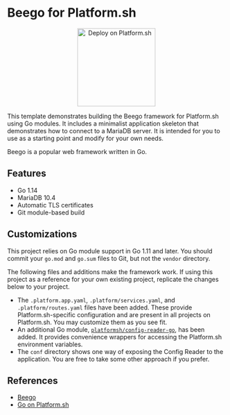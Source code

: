 # Beego for Platform.sh

<p align="center">
<a href="https://console.platform.sh/projects/create-project?template=https://raw.githubusercontent.com/platformsh/template-builder/master/templates/beego/.platform.template.yaml&utm_content=beego&utm_source=github&utm_medium=button&utm_campaign=deploy_on_platform">
    <img src="https://platform.sh/images/deploy/lg-blue.svg" alt="Deploy on Platform.sh" width="180px" />
</a>
</p>


This template demonstrates building the Beego framework for Platform.sh using Go modules.  It includes a minimalist application skeleton that demonstrates how to connect to a MariaDB server.  It is intended for you to use as a starting point and modify for your own needs.

Beego is a popular web framework written in Go.

## Features

* Go 1.14
* MariaDB 10.4
* Automatic TLS certificates
* Git module-based build

## Customizations

This project relies on Go module support in Go 1.11 and later.  You should commit your `go.mod` and `go.sum` files to Git, but not the `vendor` directory.

The following files and additions make the framework work.  If using this project as a reference for your own existing project, replicate the changes below to your project.

* The `.platform.app.yaml`, `.platform/services.yaml`, and `.platform/routes.yaml` files have been added.  These provide Platform.sh-specific configuration and are present in all projects on Platform.sh.  You may customize them as you see fit.
* An additional Go module, [`platformsh/config-reader-go`](https://github.com/platformsh/config-reader-go), has been added.  It provides convenience wrappers for accessing the Platform.sh environment variables.
* The `conf` directory shows one way of exposing the Config Reader to the application.  You are free to take some other approach if you prefer.

## References

* [Beego](https://beego.me/)
* [Go on Platform.sh](https://docs.platform.sh/languages/go.html)
